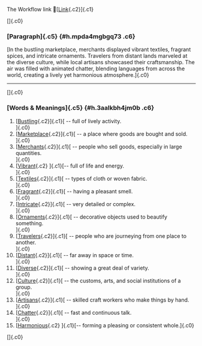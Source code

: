 The Workflow link
👏[[Link](https://www.google.com/url?q=http://www.google.com&sa=D&source=editors&ust=1758489733933759&usg=AOvVaw00CE_Qkr0R9Eh8JhlU3f3f){.c2}]{.c1}

[]{.c0}

### [Paragraph]{.c5} {#h.mpda4mgbgq73 .c6}

[In the bustling marketplace, merchants displayed vibrant textiles,
fragrant spices, and intricate ornaments. Travelers from distant lands
marveled at the diverse culture, while local artisans showcased their
craftsmanship. The air was filled with animated chatter, blending
languages from across the world, creating a lively yet harmonious
atmosphere.]{.c0}

------------------------------------------------------------------------

[]{.c0}

### [Words & Meanings]{.c5} {#h.3aalkbh4jm0b .c6}

1.  [[Bustling](https://www.google.com/url?q=http://www.google.com&sa=D&source=editors&ust=1758489733934907&usg=AOvVaw3ZdRibVIh7ctmeh7Qi56fH){.c2}]{.c1}[ --
    full of lively activity.\
    ]{.c0}
2.  [[Marketplace](https://www.google.com/url?q=http://www.google.com&sa=D&source=editors&ust=1758489733935110&usg=AOvVaw0nK3zSmdK-ENT-0Je2lVAT){.c2}]{.c1}[ --
    a place where goods are bought and sold.\
    ]{.c0}
3.  [[Merchants](https://www.google.com/url?q=http://www.google.com&sa=D&source=editors&ust=1758489733935401&usg=AOvVaw3qgPET4Wac6xiBxXzkaD5Z){.c2}]{.c1}[ --
    people who sell goods, especially in large quantities.\
    ]{.c0}
4.  [[Vibrant](https://www.google.com/url?q=http://www.google.com&sa=D&source=editors&ust=1758489733935679&usg=AOvVaw0qt1wfdBcMP_rweMWBeNFA){.c2}
    ]{.c1}[-- full of life and energy.\
    ]{.c0}
5.  [[Textiles](https://www.google.com/url?q=http://www.google.com&sa=D&source=editors&ust=1758489733935874&usg=AOvVaw3cZYNqqs_HbrezXFh0eXjl){.c2}]{.c1}[ --
    types of cloth or woven fabric.\
    ]{.c0}
6.  [[Fragrant](https://www.google.com/url?q=http://www.google.com&sa=D&source=editors&ust=1758489733936132&usg=AOvVaw257IlG54hcbY-iyTo95dqO){.c2}]{.c1}[ --
    having a pleasant smell.\
    ]{.c0}
7.  [[Intricate](https://www.google.com/url?q=http://www.google.com&sa=D&source=editors&ust=1758489733936375&usg=AOvVaw2CjXDVSqjb0mKJlll-brMK){.c2}]{.c1}[ --
    very detailed or complex.\
    ]{.c0}
8.  [[Ornaments](https://www.google.com/url?q=http://www.google.com&sa=D&source=editors&ust=1758489733936617&usg=AOvVaw3mgSF2jsLs7SjGVgG2HX9F){.c2}]{.c1}[ --
    decorative objects used to beautify something.\
    ]{.c0}
9.  [[Travelers](https://www.google.com/url?q=http://www.google.com&sa=D&source=editors&ust=1758489733936921&usg=AOvVaw2PmfX6AF_k5v9q4zKJG6xT){.c2}]{.c1}[ --
    people who are journeying from one place to another.\
    ]{.c0}
10. [[Distant](https://www.google.com/url?q=http://www.google.com&sa=D&source=editors&ust=1758489733937220&usg=AOvVaw0tiWpdPOHDCFzxGUWS2vut){.c2}]{.c1}[ --
    far away in space or time.\
    ]{.c0}
11. [[Diverse](https://www.google.com/url?q=http://www.google.com&sa=D&source=editors&ust=1758489733937446&usg=AOvVaw2-UlKvsiw-7X1LqgzwsLcK){.c2}]{.c1}[ --
    showing a great deal of variety.\
    ]{.c0}
12. [[Culture](https://www.google.com/url?q=http://www.google.com&sa=D&source=editors&ust=1758489733937688&usg=AOvVaw0_4trvuOa-BJM5ADFAwXFP){.c2}]{.c1}[ --
    the customs, arts, and social institutions of a group.\
    ]{.c0}
13. [[Artisans](https://www.google.com/url?q=http://www.google.com&sa=D&source=editors&ust=1758489733938011&usg=AOvVaw2IsfFfXQTUWRC7buxiI0MX){.c2}]{.c1}[ --
    skilled craft workers who make things by hand.\
    ]{.c0}
14. [[Chatter](https://www.google.com/url?q=http://www.google.com&sa=D&source=editors&ust=1758489733938242&usg=AOvVaw1J4b0CFI9IGimJc4R2IAtv){.c2}]{.c1}[ --
    fast and continuous talk.\
    ]{.c0}
15. [[Harmonious](https://www.google.com/url?q=http://www.google.com&sa=D&source=editors&ust=1758489733938371&usg=AOvVaw0i4r5ODaQzGyMv40acmV5w){.c2}
    ]{.c1}[-- forming a pleasing or consistent whole.]{.c0}

[]{.c0}
